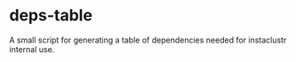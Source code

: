 # deps-table

A small script for generating a table of dependencies needed for instaclustr internal use.